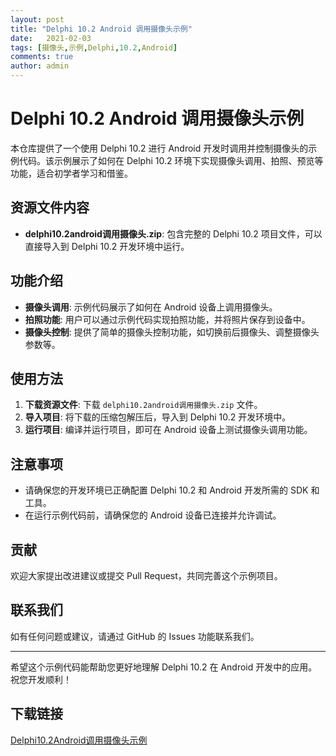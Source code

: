 ```yaml
---
layout: post
title: "Delphi 10.2 Android 调用摄像头示例"
date:   2021-02-03
tags: [摄像头,示例,Delphi,10.2,Android]
comments: true
author: admin
---
```

# Delphi 10.2 Android 调用摄像头示例

本仓库提供了一个使用 Delphi 10.2 进行 Android 开发时调用并控制摄像头的示例代码。该示例展示了如何在 Delphi 10.2 环境下实现摄像头调用、拍照、预览等功能，适合初学者学习和借鉴。

## 资源文件内容

- **delphi10.2android调用摄像头.zip**: 包含完整的 Delphi 10.2 项目文件，可以直接导入到 Delphi 10.2 开发环境中运行。

## 功能介绍

- **摄像头调用**: 示例代码展示了如何在 Android 设备上调用摄像头。
- **拍照功能**: 用户可以通过示例代码实现拍照功能，并将照片保存到设备中。
- **摄像头控制**: 提供了简单的摄像头控制功能，如切换前后摄像头、调整摄像头参数等。

## 使用方法

1. **下载资源文件**: 下载 `delphi10.2android调用摄像头.zip` 文件。
2. **导入项目**: 将下载的压缩包解压后，导入到 Delphi 10.2 开发环境中。
3. **运行项目**: 编译并运行项目，即可在 Android 设备上测试摄像头调用功能。

## 注意事项

- 请确保您的开发环境已正确配置 Delphi 10.2 和 Android 开发所需的 SDK 和工具。
- 在运行示例代码前，请确保您的 Android 设备已连接并允许调试。

## 贡献

欢迎大家提出改进建议或提交 Pull Request，共同完善这个示例项目。

## 联系我们

如有任何问题或建议，请通过 GitHub 的 Issues 功能联系我们。

---

希望这个示例代码能帮助您更好地理解 Delphi 10.2 在 Android 开发中的应用。祝您开发顺利！

## 下载链接

[Delphi10.2Android调用摄像头示例](https://pan.quark.cn/s/c16bb1d8bd7b)